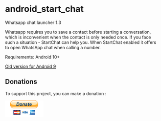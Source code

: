 # android_start_chat

Whatsapp chat launcher 1.3

Whatsapp requires you to save a contact before starting a conversation, which is inconvenient when the contact is only needed once.
If you face such a situation - StartChat can help you.
When StartChat  enabled it offers to open WhatsApp chat when calling a number.

Requirements: Android 10+

[Old version for Android 9](https://github.com/rustamspl/android_start_chat/releases/tag/1.0.5)


## Donations
To support this project, you can make a donation :  

[![paypal](https://github.com/rustamspl/android_start_chat/blob/master/img/paypal_btn_donate.gif)](https://paypal.me/rustamspl)